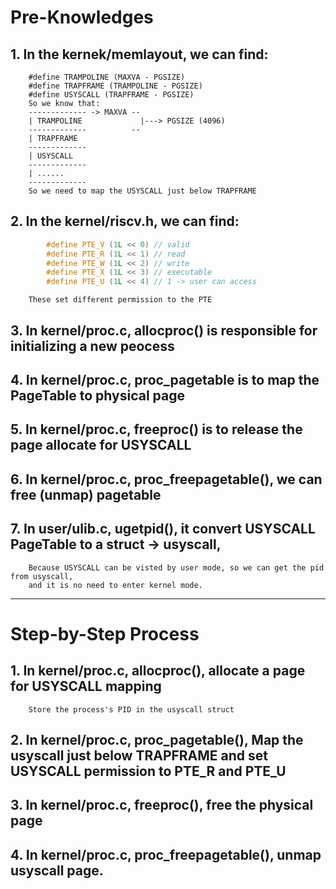 # Pre-Knowledges

## 1. In the kernek/memlayout, we can find:
        #define TRAMPOLINE (MAXVA - PGSIZE)
        #define TRAPFRAME (TRAMPOLINE - PGSIZE)
        #define USYSCALL (TRAPFRAME - PGSIZE)
        So we know that:
        ------------- -> MAXVA --
        | TRAMPOLINE             |---> PGSIZE (4096)
        -------------          --
        | TRAPFRAME
        -------------
        | USYSCALL
        -------------
        | ......
        -------------
        So we need to map the USYSCALL just below TRAPFRAME
    
## 2. In the kernel/riscv.h, we can find:
```CPP []
        #define PTE_V (1L << 0) // valid
        #define PTE_R (1L << 1) // read
        #define PTE_W (1L << 2) // write
        #define PTE_X (1L << 3) // executable
        #define PTE_U (1L << 4) // 1 -> user can access
```
        These set different permission to the PTE

## 3. In kernel/proc.c, allocproc() is responsible for initializing a new peocess

## 4. In kernel/proc.c, proc_pagetable is to map the PageTable to physical page

## 5. In kernel/proc.c, freeproc() is to release the page allocate for USYSCALL 

## 6. In kernel/proc.c, proc_freepagetable(), we can free (unmap) pagetable
    
## 7. In user/ulib.c, ugetpid(), it convert USYSCALL PageTable to a struct -> usyscall,
        Because USYSCALL can be visted by user mode, so we can get the pid from usyscall,
        and it is no need to enter kernel mode.
 
---

# Step-by-Step Process

## 1. In kernel/proc.c, allocproc(), allocate a page for USYSCALL mapping
        Store the process's PID in the usyscall struct

## 2. In kernel/proc.c, proc_pagetable(), Map the usyscall just below TRAPFRAME and set USYSCALL permission to PTE_R and PTE_U

## 3. In kernel/proc.c, freeproc(), free the physical page

## 4. In kernel/proc.c, proc_freepagetable(), unmap usyscall page.